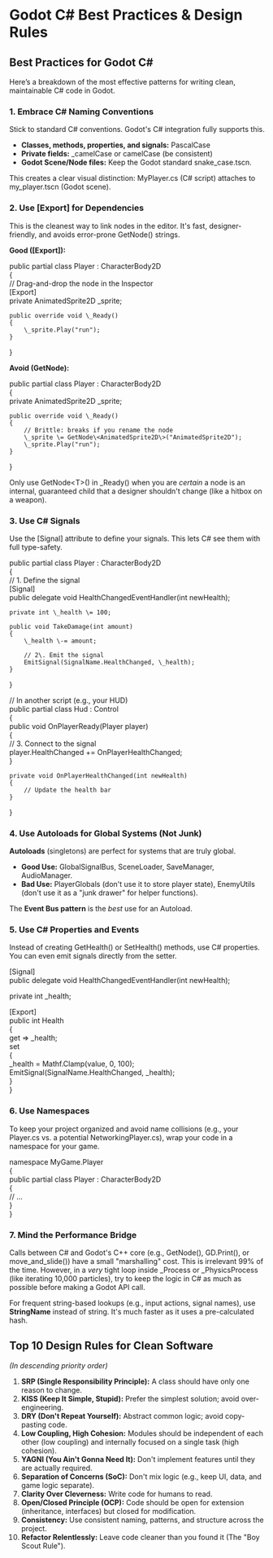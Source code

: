 # **Godot C\# Best Practices & Design Rules**

## **Best Practices for Godot C\#**

Here’s a breakdown of the most effective patterns for writing clean, maintainable C\# code in Godot.

### **1\. Embrace C\# Naming Conventions**

Stick to standard C\# conventions. Godot's C\# integration fully supports this.

* **Classes, methods, properties, and signals:** PascalCase  
* **Private fields:** \_camelCase or camelCase (be consistent)  
* **Godot Scene/Node files:** Keep the Godot standard snake\_case.tscn.

This creates a clear visual distinction: MyPlayer.cs (C\# script) attaches to my\_player.tscn (Godot scene).

### **2\. Use \[Export\] for Dependencies**

This is the cleanest way to link nodes in the editor. It's fast, designer-friendly, and avoids error-prone GetNode() strings.

**Good (\[Export\]):**

public partial class Player : CharacterBody2D  
{  
    // Drag-and-drop the node in the Inspector  
    \[Export\]  
    private AnimatedSprite2D \_sprite;

    public override void \_Ready()  
    {  
        \_sprite.Play("run");  
    }  
}

**Avoid (GetNode):**

public partial class Player : CharacterBody2D  
{  
    private AnimatedSprite2D \_sprite;

    public override void \_Ready()  
    {  
        // Brittle: breaks if you rename the node  
        \_sprite \= GetNode\<AnimatedSprite2D\>("AnimatedSprite2D");  
        \_sprite.Play("run");  
    }  
}

Only use GetNode\<T\>() in \_Ready() when you are *certain* a node is an internal, guaranteed child that a designer shouldn't change (like a hitbox on a weapon).

### **3\. Use C\# Signals**

Use the \[Signal\] attribute to define your signals. This lets C\# see them with full type-safety.

public partial class Player : CharacterBody2D  
{  
    // 1\. Define the signal  
    \[Signal\]  
    public delegate void HealthChangedEventHandler(int newHealth);

    private int \_health \= 100;

    public void TakeDamage(int amount)  
    {  
        \_health \-= amount;  
          
        // 2\. Emit the signal  
        EmitSignal(SignalName.HealthChanged, \_health);  
    }  
}

// In another script (e.g., your HUD)  
public partial class Hud : Control  
{  
    public void OnPlayerReady(Player player)  
    {  
        // 3\. Connect to the signal  
        player.HealthChanged \+= OnPlayerHealthChanged;  
    }

    private void OnPlayerHealthChanged(int newHealth)  
    {  
        // Update the health bar  
    }  
}

### **4\. Use Autoloads for Global Systems (Not Junk)**

**Autoloads** (singletons) are perfect for systems that are truly global.

* **Good Use:** GlobalSignalBus, SceneLoader, SaveManager, AudioManager.  
* **Bad Use:** PlayerGlobals (don't use it to store player state), EnemyUtils (don't use it as a "junk drawer" for helper functions).

The **Event Bus pattern** is the *best* use for an Autoload.

### **5\. Use C\# Properties and Events**

Instead of creating GetHealth() or SetHealth() methods, use C\# properties. You can even emit signals directly from the setter.

\[Signal\]  
public delegate void HealthChangedEventHandler(int newHealth);

private int \_health;

\[Export\]  
public int Health  
{  
    get \=\> \_health;  
    set  
    {  
        \_health \= Mathf.Clamp(value, 0, 100);  
        EmitSignal(SignalName.HealthChanged, \_health);  
    }  
}

### **6\. Use Namespaces**

To keep your project organized and avoid name collisions (e.g., your Player.cs vs. a potential NetworkingPlayer.cs), wrap your code in a namespace for your game.

namespace MyGame.Player  
{  
    public partial class Player : CharacterBody2D  
    {  
        // ...  
    }  
}

### **7\. Mind the Performance Bridge**

Calls between C\# and Godot's C++ core (e.g., GetNode(), GD.Print(), or move\_and\_slide()) have a small "marshalling" cost. This is irrelevant 99% of the time. However, in a *very* tight loop inside \_Process or \_PhysicsProcess (like iterating 10,000 particles), try to keep the logic in C\# as much as possible before making a Godot API call.

For frequent string-based lookups (e.g., input actions, signal names), use **StringName** instead of string. It's much faster as it uses a pre-calculated hash.

## **Top 10 Design Rules for Clean Software**

*(In descending priority order)*

1. **SRP (Single Responsibility Principle):** A class should have only one reason to change.  
2. **KISS (Keep It Simple, Stupid):** Prefer the simplest solution; avoid over-engineering.  
3. **DRY (Don't Repeat Yourself):** Abstract common logic; avoid copy-pasting code.  
4. **Low Coupling, High Cohesion:** Modules should be independent of each other (low coupling) and internally focused on a single task (high cohesion).  
5. **YAGNI (You Ain't Gonna Need It):** Don't implement features until they are actually required.  
6. **Separation of Concerns (SoC):** Don't mix logic (e.g., keep UI, data, and game logic separate).  
7. **Clarity Over Cleverness:** Write code for humans to read.  
8. **Open/Closed Principle (OCP):** Code should be open for extension (inheritance, interfaces) but closed for modification.  
9. **Consistency:** Use consistent naming, patterns, and structure across the project.  
10. **Refactor Relentlessly:** Leave code cleaner than you found it (The "Boy Scout Rule").